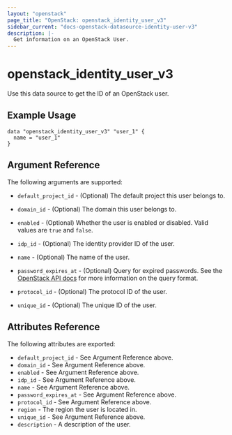 ```yaml
---
layout: "openstack"
page_title: "OpenStack: openstack_identity_user_v3"
sidebar_current: "docs-openstack-datasource-identity-user-v3"
description: |-
  Get information on an OpenStack User.
---
```


# openstack\_identity\_user\_v3

Use this data source to get the ID of an OpenStack user.

## Example Usage

```hcl
data "openstack_identity_user_v3" "user_1" {
  name = "user_1"
}
```

## Argument Reference

The following arguments are supported:

* `default_project_id` - (Optional) The default project this user belongs to.

* `domain_id` - (Optional) The domain this user belongs to.

* `enabled` - (Optional) Whether the user is enabled or disabled. Valid
  values are `true` and `false`.

* `idp_id` - (Optional) The identity provider ID of the user.

* `name` - (Optional) The name of the user.

* `password_expires_at` - (Optional) Query for expired passwords. See the [OpenStack API docs](https://developer.openstack.org/api-ref/identity/v3/#list-users) for more information on the query format.

* `protocol_id` - (Optional) The protocol ID of the user.

* `unique_id` - (Optional) The unique ID of the user.

## Attributes Reference

The following attributes are exported:

* `default_project_id` - See Argument Reference above.
* `domain_id` - See Argument Reference above.
* `enabled` - See Argument Reference above.
* `idp_id` - See Argument Reference above.
* `name` - See Argument Reference above.
* `password_expires_at` - See Argument Reference above.
* `protocol_id` - See Argument Reference above.
* `region` - The region the user is located in.
* `unique_id` - See Argument Reference above.
* `description` - A description of the user.
